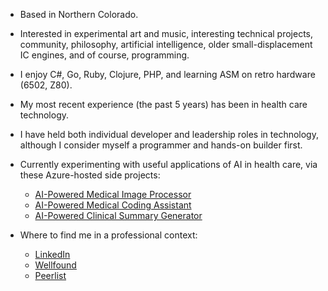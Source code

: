 - Based in Northern Colorado.
- Interested in experimental art and music, interesting technical projects, community, philosophy, artificial intelligence, older small-displacement IC engines, and of course, programming.
- I enjoy C#, Go, Ruby, Clojure, PHP, and learning ASM on retro hardware (6502, Z80).
- My most recent experience (the past 5 years) has been in health care technology.
- I have held both individual developer and leadership roles in technology, although I consider myself a programmer and hands-on builder first.
- Currently experimenting with useful applications of AI in health care, via these Azure-hosted side projects:
  + [AI-Powered Medical Image Processor](https://github.com/jerhow/AI-medical-image-processor)
  + [AI-Powered Medical Coding Assistant](https://github.com/jerhow/AI-medical-coding-assistant)
  + [AI-Powered Clinical Summary Generator](https://github.com/jerhow/AI-clinical-summary-generator)
 
- Where to find me in a professional context:
  + [LinkedIn](https://www.linkedin.com/in/jerhow/)
  + [Wellfound](https://wellfound.com/u/jerryhoward)
  + [Peerlist](https://peerlist.io/jhoward22)

<!---
- 💞️ I’m looking to collaborate on ...
- 📫 How to reach me ...
--->

<!---
jerhow/jerhow is a ✨ special ✨ repository because its `README.md` (this file) appears on your GitHub profile.
You can click the Preview link to take a look at your changes.
--->
